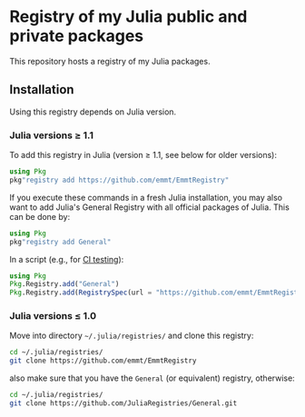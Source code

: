 # Registry of my Julia public and private packages

This repository hosts a registry of my Julia packages.


## Installation

Using this registry depends on Julia version.

### Julia versions ≥ 1.1

To add this registry in Julia (version ≥ 1.1, see below for older versions):

```julia
using Pkg
pkg"registry add https://github.com/emmt/EmmtRegistry"
```

If you execute these commands in a fresh Julia installation, you may also want
to add Julia's General Registry with all official packages of Julia.  This can
be done by:

```julia
using Pkg
pkg"registry add General"
```

In a script (e.g., for [CI
testing](https://en.wikipedia.org/wiki/Continuous_integration)):

```julia
using Pkg
Pkg.Registry.add("General")
Pkg.Registry.add(RegistrySpec(url = "https://github.com/emmt/EmmtRegistry"))
```

### Julia versions ≤ 1.0

Move into directory `~/.julia/registries/` and clone this registry:

```sh
cd ~/.julia/registries/
git clone https://github.com/emmt/EmmtRegistry
```

also make sure that you have the `General` (or equivalent) registry, otherwise:

```sh
cd ~/.julia/registries/
git clone https://github.com/JuliaRegistries/General.git
```
